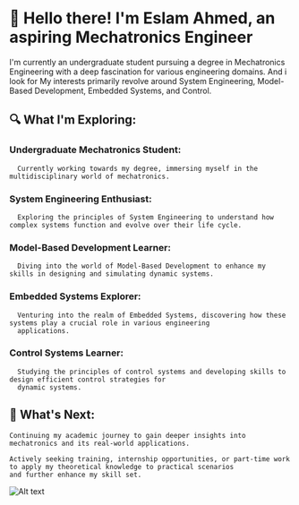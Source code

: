 # 👋 Hello there! I'm Eslam Ahmed, an aspiring Mechatronics Engineer

I'm currently an undergraduate student pursuing a degree in Mechatronics Engineering with a deep fascination for various engineering domains. 
And i look for  My interests primarily revolve around System Engineering, Model-Based Development, Embedded Systems, and Control.

## 🔍 What I'm Exploring:

  ###  Undergraduate Mechatronics Student:
      Currently working towards my degree, immersing myself in the multidisciplinary world of mechatronics.

  ### System Engineering Enthusiast: 
      Exploring the principles of System Engineering to understand how complex systems function and evolve over their life cycle.

###  Model-Based Development Learner: 
      Diving into the world of Model-Based Development to enhance my skills in designing and simulating dynamic systems.

###  Embedded Systems Explorer:
      Venturing into the realm of Embedded Systems, discovering how these systems play a crucial role in various engineering
      applications.

###   Control Systems Learner:
      Studying the principles of control systems and developing skills to design efficient control strategies for 
      dynamic systems.


## 🚀 What's Next:

    Continuing my academic journey to gain deeper insights into mechatronics and its real-world applications.

    Actively seeking training, internship opportunities, or part-time work to apply my theoretical knowledge to practical scenarios 
    and further enhance my skill set.
    

![Alt text]([relative/path/to/image.png](https://www.google.com/imgres?imgurl=https%3A%2F%2Fwww.observerbd.com%2F2019%2F09%2F01%2Fobserverbd.com_1567359960.jpg&tbnid=B-yApj6k8etJBM&vet=12ahUKEwjY2__6uZOEAxXiXaQEHWCLB8IQMyhdegUIARCjAg..i&imgrefurl=https%3A%2F%2Fwww.observerbd.com%2Fnews.php%3Fid%3D215394&docid=gr7lUhVuyQS6hM&w=400&h=323&q=mechatronics%20engineering%20logo&hl=ar&ved=2ahUKEwjY2__6uZOEAxXiXaQEHWCLB8IQMyhdegUIARCjAg))



<!--
**EslamAhmed55/EslamAhmed55** is a ✨ _special_ ✨ repository because its `README.md` (this file) appears on your GitHub profile.

Here are some ideas to get you started:

- 🔭 I’m currently working on ...
- 🌱 I’m currently learning ...
- 👯 I’m looking to collaborate on ...
- 🤔 I’m looking for help with ...
- 💬 Ask me about ...
- 📫 How to reach me: ...
- 😄 Pronouns: ...
- ⚡ Fun fact: ...
-->
